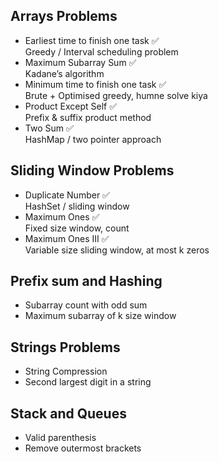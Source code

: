 ## Arrays Problems

- Earliest time to finish one task ✅  
  Greedy / Interval scheduling problem
- Maximum Subarray Sum ✅  
  Kadane’s algorithm
- Minimum time to finish one task ✅  
  Brute + Optimised greedy, humne solve kiya
- Product Except Self ✅  
  Prefix & suffix product method
- Two Sum ✅  
  HashMap / two pointer approach

## Sliding Window Problems

- Duplicate Number ✅  
  HashSet / sliding window
- Maximum Ones ✅  
  Fixed size window, count
- Maximum Ones III ✅  
  Variable size sliding window, at most k zeros

## Prefix sum and Hashing
- Subarray count with odd sum
- Maximum subarray of k size window

## Strings Problems

- String Compression
- Second largest digit in a string

## Stack and Queues
- Valid parenthesis
- Remove outermost brackets




